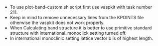 * To use plot-band-custom.sh script first use vaspkit with task number 211.
* Keep in mind to remove unnecessary lines from the KPOINTS file otherwise the vaspkit does not work properly.
* When Calculating band structure it is better to use primitive standard structure with international_monoclick setting turned off.
* In international monoclinic setting lattice vector b is of highest length. 